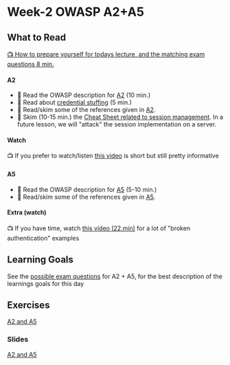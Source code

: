 # Week-2 OWASP A2+A5

## What to Read

[:tv: How to prepare yourself for todays lecture, and the matching exam questions 8 min.](https://www.youtube.com/watch?v=gZvBvfuEgyc)

#### A2
- :book: Read the OWASP description for [A2](https://www.owasp.org/index.php/Top_10-2017_A2-Broken_Authentication) (10 min.)
- :book: Read about [credential stuffing](https://www.owasp.org/index.php/Credential_stuffing) (5 min.)
- :book: Read/skim some of the references given in [A2](https://www.owasp.org/index.php/Top_10-2017_A2-Broken_Authentication).
- :book: Skim (10-15 min.) the [Cheat Sheet related to session management](https://www.owasp.org/index.php/Session_Management_Cheat_Sheet). In a future lesson, we will "attack" the session implementation on a server.

#### Watch
:tv: If you prefer to watch/listen [this video](https://www.youtube.com/watch?v=R1iGRBG3PJ8) is short but still pretty informative

#### A5
- :book: Read the OWASP description for [A5](https://www.owasp.org/index.php/Top_10-2017_A5-Broken_Access_Control) (5-10 min.)
- :book: Read/skim some of the references given in [A5](https://www.owasp.org/index.php/Top_10-2017_A5-Broken_Access_Control). 

#### Extra (watch)
:tv: If you have time, watch [this video (22.min)](https://www.youtube.com/watch?v=94-tlOCApOc) for a lot of "broken authentication" examples

## Learning Goals
See the [possible exam questions](https://docs.google.com/document/d/1qh2WISsJIcs3dwQcJJ_Wk9O0qYS5S6sV8YC22InAe7o/edit?usp=sharing) for A2 + A5, for the best description of the learnings goals for this day

## Exercises
[A2 and A5](https://docs.google.com/document/d/1K3kLav9zGgrGQgxLusfan4p7MzMvHvi1AifQT6cG2FM/edit?usp=sharing)

### Slides
[A2 and A5](https://docs.google.com/presentation/d/1jXw12p8_h7RiLbagnC_Eb-PkAFDNz9xk4gY4e0gd5Ck/edit?usp=sharing)


